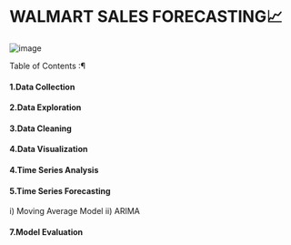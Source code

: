 # WALMART SALES FORECASTING📈
![image](https://github.com/Jasvinder21/WALMART-SALES-FORECASTING/assets/118373540/08c9f229-1ed9-4c67-ae23-f1fbbdeb0375)

Table of Contents :¶
#### 1.Data Collection
#### 2.Data Exploration
#### 3.Data Cleaning
#### 4.Data Visualization
#### 4.Time Series Analysis
#### 5.Time Series Forecasting
i) Moving Average Model
ii) ARIMA
#### 7.Model Evaluation
